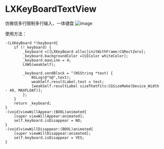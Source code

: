 # LXKeyBoardTextView
仿微信多行限制多行输入，一体键盘
![image](https://github.com/liuxinixn/LXKeyBoardTextView/blob/master/%E8%BE%93%E5%85%A5%E6%A1%86.gif)

使用方法：
```
-(LXKeyBoard *)keyboard{
    if (!_keyboard) {
        _keyboard =[[LXKeyBoard alloc]initWithFrame:CGRectZero];
        _keyboard.backgroundColor =[UIColor whiteColor];
        _keyboard.maxLine = 4;
        LXWS(weakSelf);
        
        _keyboard.sendBlock = ^(NSString *text) {
            NSLog(@"%@",text);
            weakSelf.resultLabel.text = text;
            [weakSelf.resultLabel sizeThatFits:CGSizeMake(Device_Width - 40, MAXFLOAT)];
        };
    }
    return _keyboard;
}
-(void)viewWillAppear:(BOOL)animated{
    [super viewWillAppear:animated];
    self.keyboard.isDisappear = NO;
}
-(void)viewWillDisappear:(BOOL)animated{
    [super viewWillDisappear:animated];
    self.keyboard.isDisappear = YES;
}
```
